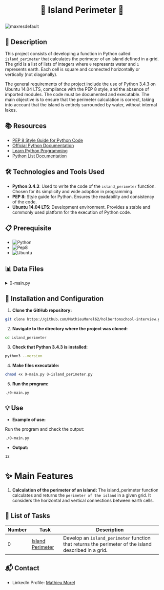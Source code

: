 # <p align="center">🌟 Island Perimeter 🌟</p>

![maxresdefault](https://github.com/user-attachments/assets/bc72b352-217a-44d8-af46-fb7e8d0302e6)

## 📝 Description

This project consists of developing a function in Python called `island_perimeter` that calculates the perimeter of an island defined in a grid. The grid is a list of lists of integers where `0` represents water and `1` represents earth. Each cell is square and connected horizontally or vertically (not diagonally).

The general requirements of the project include the use of Python 3.4.3 on Ubuntu 14.04 LTS, compliance with the PEP 8 style, and the absence of imported modules. The code must be documented and executable. The main objective is to ensure that the perimeter calculation is correct, taking into account that the island is entirely surrounded by water, without internal lakes.

## 📚 Resources
- [PEP 8 Style Guide for Python Code](https://www.python.org/dev/peps/pep-0008/)
- [Official Python Documentation](https://docs.python.org/3.4/)
- [Learn Python Programming](https://www.learnpython.org/)
- [Python List Documentation](https://docs.python.org/3/tutorial/datastructures.html)

## 🛠️ Technologies and Tools Used

- **Python 3.4.3**: Used to write the code of the `island_perimeter` function. Chosen for its simplicity and wide adoption in programming.
- **PEP 8**: Style guide for Python. Ensures the readability and consistency of the code.
- **Ubuntu 14.04 LTS**: Development environment. Provides a stable and commonly used platform for the execution of Python code.

## 📋 Prerequisite

- ![ Python](https://img.shields.io/badge/Python-3.4.3-blue)
- ![ Pep8](https://img.shields.io/badge/PEP_8-1.7-blue)
- ![ Ubuntu](https://img.shields.io/badge/Ubuntu-14.04_LTS-orange)

## 📊 Data Files

<details>
<summary>0-main.py</summary>
<br>

```python
#!/usr/bin/python3
"""
0-main
"""
island_perimeter = __import__('0-island_perimeter').island_perimeter

if __name__ == "__main__":
    grid = [
        [0, 0, 0, 0, 0, 0],
        [0, 1, 0, 0, 0, 0],
        [0, 1, 0, 0, 0, 0],
        [0, 1, 1, 1, 0, 0],
        [0, 0, 0, 0, 0, 0]
    ]
    print(island_perimeter(grid))
```
</details>

## 🚀 Installation and Configuration

1. **Clone the GitHub repository:**

```sh
git clone https://github.com/MathieuMorel62/holbertonschool-interview.git
```

2. **Navigate to the directory where the project was cloned:**

```sh
cd island_perimeter
```

3. **Check that Python 3.4.3 is installed:**

```sh
python3 --version
```

4. **Make files executable:**

```sh
chmod +x 0-main.py 0-island_perimeter.py
```

5. **Run the program:**

```sh
./0-main.py
```

## 💡 Use

- **Example of use:**

Run the program and check the output:

```sh
./0-main.py
```

- **Output:**

```sh
12
```

# ✨ Main Features

1. **Calculation of the perimeter of an island:** The island_perimeter function calculates and returns the `perimeter of the island` in a given grid. It considers the horizontal and vertical connections between earth cells.

## 📝 List of Tasks

| Number | Task | Description |
| ------ | ----------------------- | ------------------------------------------------------------------------------- |
| 0 | [Island Perimeter](https://github.com/MathieuMorel62/holbertonschool-interview/blob/main/island_perimeter/0-island_perimeter.py) | Develop an `island_perimeter` function that returns the perimeter of the island described in a grid. |

## 📬 Contact

- LinkedIn Profile: [Mathieu Morel](https://www.linkedin.com/in/mathieumorel62/)
